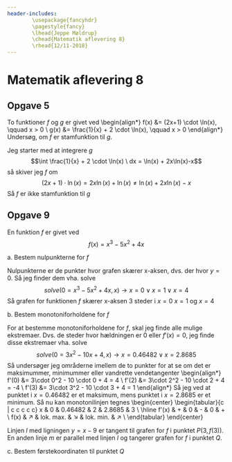 ```yaml
---
header-includes:
        \usepackage{fancyhdr}
        \pagestyle{fancy}
        \lhead{Jeppe Møldrup}
        \chead{Matematik aflevering 8}
        \rhead{12/11-2018}
---
```


# Matematik aflevering 8

## Opgave 5

To funktioner $f$ og $g$ er givet ved
\begin{align*}
f(x) &= (2x+1) \cdot \ln(x), \qquad x > 0 \\
g(x) &= \frac{1}{x} + 2 \cdot \ln(x), \qquad x > 0 
\end{align*}
Undersøg, om $f$ er stamfunktion til $g$.

Jeg starter med at integrere $g$
$$\int \frac{1}{x} + 2 \cdot \ln(x) \ dx = \ln(x) + 2x\ln(x)-x$$
så skiver jeg $f$ om
$$(2x+1) \cdot \ln(x) = 2x\ln(x) + \ln(x) \neq \ln(x)+2x\ln(x)-x$$
Så $f$ er ikke stamfunktion til $g$

## Opgave 9

En funktion $f$ er givet ved
$$f(x) = x^3 - 5x^2 + 4x$$

a. Bestem nulpunkterne for $f$
   
   Nulpunkterne er de punkter hvor grafen skærer x-aksen, dvs. der hvor $y = 0$. Så jeg finder dem vha. solve
   $$solve(0=x^3-5x^2+4x,x) \rightarrow x = 0 \vee x = 1 \vee x = 4$$
   Så grafen for funktionen $f$ skærer x-aksen 3 steder i $x = 0$ $x = 1$ og $x = 4$

b. Bestem monotoniforholdene for $f$
   
   For at bestemme monotoniforholdene for $f$, skal jeg finde alle mulige ekstremaer. Dvs. de steder hvor
   hældningen er 0 eller $f'(x) = 0$, jeg finde disse ekstremaer vha. solve
   $$solve(0 = 3x^2-10x+4, x) \rightarrow x = 0.46482 \vee x = 2.8685$$
   Så undersøger jeg områderne imellem de to punkter for at se om det er maksimummer, minimummer eller vandrette vendetangenter
   \begin{align*}
   f'(0) &= 3\cdot 0^2 - 10 \cdot 0 + 4 = 4 \\
   f'(2) &= 3\cdot 2^2 - 10 \cdot 2 + 4 = -4 \\
   f'(3) &= 3\cdot 3^2 - 10 \cdot 3 + 4 = 1
   \end{align*}
   Så jeg ved at punktet i $x = 0.46482$ er et maksimum, mens punktet i $x = 2.8685$ er et minimum. Så nu kan
   monotonilinjen tegnes
   \begin{center}
   \begin{tabular}{c | c c c c c}
   x & 0 & 0.46482 & 2 & 2.8685 & 3 \\ \hline
   f'(x) & + & 0 & - & 0 & + \\
   f(x) & $\nearrow$ & lok. max. & $\searrow$ & lok. min. & $\nearrow$ \\
   \end{tabular}
   \end{center}

Linjen $l$ med ligningen $y = x-9$ er tangent til grafen for $f$ i punktet $P(3, f(3))$.
En anden linje $m$ er parallel med linjen $l$ og tangerer grafen for $f$ i punktet $Q$.

c. Bestem førstekoordinaten til punktet $Q$
